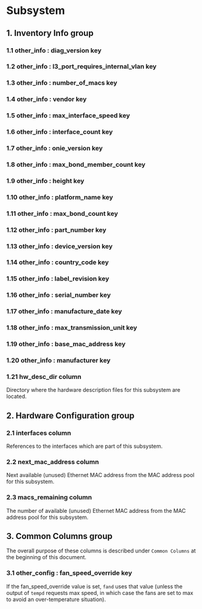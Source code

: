 # Subsystem

## 1. Inventory Info group

### 1.1 other_info : diag_version key

### 1.2 other_info : l3_port_requires_internal_vlan key

### 1.3 other_info : number_of_macs key

### 1.4 other_info : vendor key

### 1.5 other_info : max_interface_speed key

### 1.6 other_info : interface_count key

### 1.7 other_info : onie_version key

### 1.8 other_info : max_bond_member_count key

### 1.9 other_info : height key

### 1.10 other_info : platform_name key

### 1.11 other_info : max_bond_count key

### 1.12 other_info : part_number key

### 1.13 other_info : device_version key

### 1.14 other_info : country_code key

### 1.15 other_info : label_revision key

### 1.16 other_info : serial_number key

### 1.17 other_info : manufacture_date key

### 1.18 other_info : max_transmission_unit key

### 1.19 other_info : base_mac_address key

### 1.20 other_info : manufacturer key

### 1.21 hw_desc_dir column

Directory where the hardware description files for this subsystem are located.

## 2. Hardware Configuration group

### 2.1 interfaces column

References to the interfaces which are part of this subsystem.

### 2.2 next_mac_address column

Next available (unused) Ethernet MAC address from the MAC address pool for this
subsystem.

### 2.3 macs_remaining column

The number of available (unused) Ethernet MAC address from the MAC address pool
for this subsystem.

## 3. Common Columns group

The overall purpose of these columns is described under `Common Columns` at the
beginning of this document.

### 3.1 other_config : fan_speed_override key

If the fan_speed_override value is set, `fand` uses that value (unless the
output of `tempd` requests max speed, in which case the fans are set to max to
avoid an over-temperature situation).

